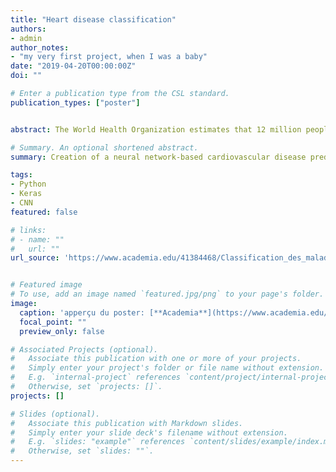 ```yaml
---
title: "Heart disease classification"
authors:
- admin
author_notes:
- "my very first project, when I was a baby"
date: "2019-04-20T00:00:00Z"
doi: ""

# Enter a publication type from the CSL standard.
publication_types: ["poster"]


abstract: The World Health Organization estimates that 12 million people die from heart disease every year worldwide, and that half of all deaths in the United States and other developed countries are due to cardiovascular disease. So this research aims to identiﬁer global risk factors and create a model that attempts to predict whether or not a patient has this disease.

# Summary. An optional shortened abstract.
summary: Creation of a neural network-based cardiovascular disease prediction model from a Cleveland database.

tags:
- Python
- Keras
- CNN
featured: false

# links:
# - name: ""
#   url: ""
url_source: 'https://www.academia.edu/41384468/Classification_des_maladies_cardiaques'


# Featured image
# To use, add an image named `featured.jpg/png` to your page's folder. 
image:
  caption: 'apperçu du poster: [**Academia**](https://www.academia.edu/41384468/Classification_des_maladies_cardiaques)'
  focal_point: ""
  preview_only: false

# Associated Projects (optional).
#   Associate this publication with one or more of your projects.
#   Simply enter your project's folder or file name without extension.
#   E.g. `internal-project` references `content/project/internal-project/index.md`.
#   Otherwise, set `projects: []`.
projects: []

# Slides (optional).
#   Associate this publication with Markdown slides.
#   Simply enter your slide deck's filename without extension.
#   E.g. `slides: "example"` references `content/slides/example/index.md`.
#   Otherwise, set `slides: ""`.
---
```


